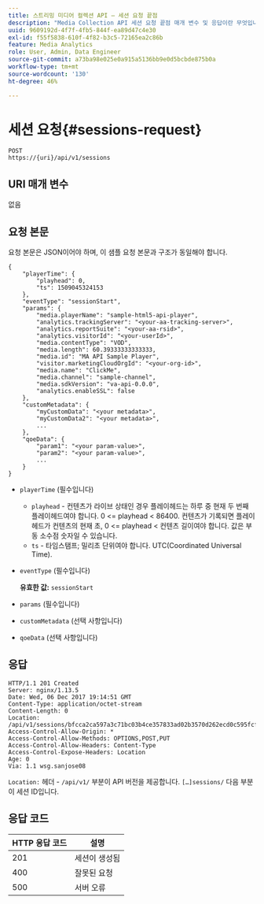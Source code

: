 ```yaml
---
title: 스트리밍 미디어 컬렉션 API — 세션 요청 끝점
description: "Media Collection API 세션 요청 끝점 매개 변수 및 응답이란 무엇입니까?"
uuid: 9609192d-4f7f-4fb5-844f-ea89d47c4e30
exl-id: f55f5838-610f-4f82-b3c5-72165ea2c86b
feature: Media Analytics
role: User, Admin, Data Engineer
source-git-commit: a73ba98e025e0a915a5136bb9e0d5bcbde875b0a
workflow-type: tm+mt
source-wordcount: '130'
ht-degree: 46%

---
```


# 세션 요청{#sessions-request}

```
POST 
https://{uri}/api/v1/sessions
```

## URI 매개 변수

없음

## 요청 본문

요청 본문은 JSON이어야 하며, 이 샘플 요청 본문과 구조가 동일해야 합니다.

```
{ 
    "playerTime": { 
        "playhead": 0, 
        "ts": 1509045324153 
    }, 
    "eventType": "sessionStart", 
    "params": { 
        "media.playerName": "sample-html5-api-player", 
        "analytics.trackingServer": "<your-aa-tracking-server>", 
        "analytics.reportSuite": "<your-aa-rsid>", 
        "analytics.visitorId": "<your-userId>", 
        "media.contentType": "VOD", 
        "media.length": 60.39333333333333, 
        "media.id": "MA API Sample Player", 
        "visitor.marketingCloudOrgId": "<your-org-id>", 
        "media.name": "ClickMe", 
        "media.channel": "sample-channel", 
        "media.sdkVersion": "va-api-0.0.0", 
        "analytics.enableSSL": false 
    }, 
    "customMetadata": { 
        "myCustomData": "<your metadata>", 
        "myCustomData2": "<your metadata>", 
        ... 
    }, 
    "qoeData": { 
        "param1": "<your param-value>", 
        "param2": "<your param-value>", 
        ... 
    } 
}
```

* `playerTime` (필수입니다)
   * `playhead` - 컨텐츠가 라이브 상태인 경우 플레이헤드는 하루 중 현재 두 번째 플레이헤드여야 합니다. 0 &lt;= playhead &lt; 86400. 컨텐츠가 기록되면 플레이헤드가 컨텐츠의 현재 초, 0 &lt;= playhead &lt; 컨텐츠 길이여야 합니다. 값은 부동 소수점 숫자일 수 있습니다.
   * `ts` - 타임스탬프; 밀리초 단위여야 합니다. UTC(Coordinated Universal Time).
* `eventType` (필수입니다)

   **유효한 값:** `sessionStart`
* `params` (필수입니다)
* `customMetadata` (선택 사항입니다)
* `qoeData` (선택 사항입니다)

## 응답

```
HTTP/1.1 201 Created 
Server: nginx/1.13.5 
Date: Wed, 06 Dec 2017 19:14:51 GMT 
Content-Type: application/octet-stream 
Content-Length: 0 
Location: /api/v1/sessions/bfcca2ca597a3c71bc03b4ce357833ad02b3570d262ecd0c595fcf8f2ae4df58 
Access-Control-Allow-Origin: * 
Access-Control-Allow-Methods: OPTIONS,POST,PUT 
Access-Control-Allow-Headers: Content-Type 
Access-Control-Expose-Headers: Location 
Age: 0 
Via: 1.1 wsg.sanjose08
```

`Location:` 헤더 - `/api/v1/` 부분이 API 버전을 제공합니다. `[…]sessions/` 다음 부분이 세션 ID입니다.

## 응답 코드

| HTTP 응답 코드 | 설명 |
|---|---|
| 201 | 세션이 생성됨 |
| 400 | 잘못된 요청 |
| 500 | 서버 오류 |
